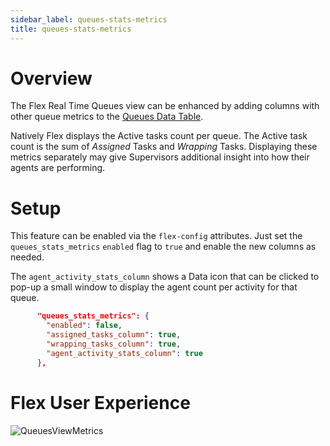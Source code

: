 ```yaml
---
sidebar_label: queues-stats-metrics
title: queues-stats-metrics
---
```


# Overview

The Flex Real Time Queues view can be enhanced by adding columns with other queue metrics to the [Queues Data Table](https://www.twilio.com/docs/flex/developer/ui/queues-view-programmability#modify-the-queuesdatatable).

Natively Flex displays the Active tasks count per queue. The Active task count is the sum of _Assigned_ Tasks and _Wrapping_ Tasks. Displaying these metrics separately may give Supervisors additional insight into how their agents are performing.

# Setup

This feature can be enabled via the `flex-config` attributes. Just set the `queues_stats_metrics` `enabled` flag to `true` and enable the new columns as needed.

The `agent_activity_stats_column` shows a Data icon that can be clicked to pop-up a small window to display the agent count per activity for that queue.

```json
      "queues_stats_metrics": {
        "enabled": false,
        "assigned_tasks_column": true,
        "wrapping_tasks_column": true,
        "agent_activity_stats_column": true
      },
```

# Flex User Experience

![QueuesViewMetrics](/img/features/queues-stats-metrics/QueuesStatsMetrics.png)
